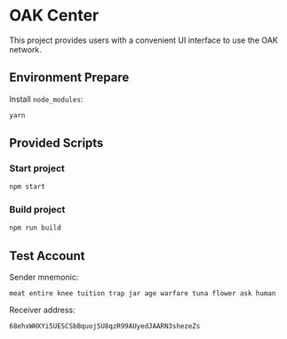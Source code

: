 # OAK Center

This project provides users with a convenient UI interface to use the OAK network.

## Environment Prepare

Install `node_modules`:

```bash
yarn
```

## Provided Scripts

### Start project

```bash
npm start
```

### Build project

```bash
npm run build
```

## Test Account

Sender mnemonic:

```
meat entire knee tuition trap jar age warfare tuna flower ask human
```

Receiver address:

```
68ehxWHXYi5UESCSbBquoj5U8qzR99AUyedJAARN3shezeZs
```
